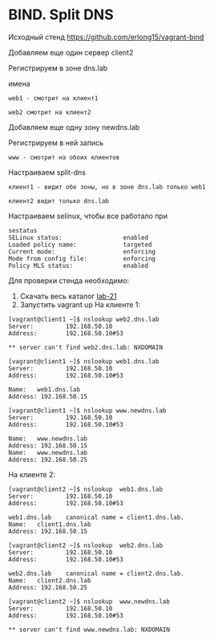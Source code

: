 # BIND. Split DNS

Исходный стенд https://github.com/erlong15/vagrant-bind

Добавляем еще один сервер client2

Регистрируем в зоне dns.lab 
  
   имена
  
    web1 - смотрит на клиент1
  
    web2 смотрит на клиент2

Добавляем еще одну зону newdns.lab

  Регистрируем в ней запись
  
    www - смотрит на обоих клиентов

Настраиваем split-dns

    клиент1 - видит обе зоны, но в зоне dns.lab только web1
  
    клиент2 видит только dns.lab

Настраиваем selinux, чтобы все работало при 
```
sestatus
SELinux status:                 enabled
Loaded policy name:             targeted
Current mode:                   enforcing
Mode from config file:          enforcing
Policy MLS status:              enabled
```
Для проверки стенда необходимо:
1. Скачать весь  каталог [lab-21](../lab-21)
2. Запустить vagrant up
На клиенте 1:
```
[vagrant@client1 ~]$ nslookup web2.dns.lab
Server:         192.168.50.10
Address:        192.168.50.10#53

** server can't find web2.dns.lab: NXDOMAIN

[vagrant@client1 ~]$ nslookup web1.dns.lab
Server:         192.168.50.10
Address:        192.168.50.10#53

Name:   web1.dns.lab
Address: 192.168.50.15

[vagrant@client1 ~]$ nslookup www.newdns.lab
Server:         192.168.50.10
Address:        192.168.50.10#53

Name:   www.newdns.lab
Address: 192.168.50.15
Name:   www.newdns.lab
Address: 192.168.50.25
```

На клиенте 2:
```
[vagrant@client2 ~]$ nslookup  web1.dns.lab
Server:         192.168.50.10
Address:        192.168.50.10#53

web1.dns.lab    canonical name = client1.dns.lab.
Name:   client1.dns.lab
Address: 192.168.50.15

[vagrant@client2 ~]$ nslookup  web2.dns.lab
Server:         192.168.50.10
Address:        192.168.50.10#53

web2.dns.lab    canonical name = client2.dns.lab.
Name:   client2.dns.lab
Address: 192.168.50.25

[vagrant@client2 ~]$ nslookup  www.newdns.lab
Server:         192.168.50.10
Address:        192.168.50.10#53

** server can't find www.newdns.lab: NXDOMAIN
```

